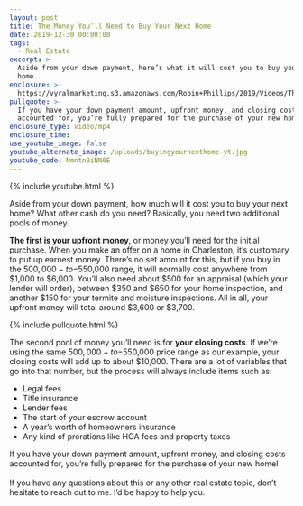 ```yaml
---
layout: post
title: The Money You’ll Need to Buy Your Next Home
date: 2019-12-30 00:00:00
tags:
  - Real Estate
excerpt: >-
  Aside from your down payment, here’s what it will cost you to buy your next
  home.
enclosure: >-
  https://vyralmarketing.s3.amazonaws.com/Robin+Phillips/2019/Videos/The+Money+Youll+Need+to+Buy+Your+Next+Home.mp4
pullquote: >-
  If you have your down payment amount, upfront money, and closing costs
  accounted for, you’re fully prepared for the purchase of your new home!
enclosure_type: video/mp4
enclosure_time:
use_youtube_image: false
youtube_alternate_image: /uploads/buyingyournexthome-yt.jpg
youtube_code: Nmntn9iNN6E
---
```


{% include youtube.html %}

Aside from your down payment, how much will it cost you to buy your next home? What other cash do you need? Basically, you need two additional pools of money.&nbsp;

**The first is your upfront money,** or money you’ll need for the initial purchase. When you make an offer on a home in Charleston, it’s customary to put up earnest money. There’s no set amount for this, but if you buy in the $500,000-to-$550,000 range, it will normally cost anywhere from $1,000 to $6,000. You’ll also need about $500 for an appraisal (which your lender will order), between $350 and $650 for your home inspection, and another $150 for your termite and moisture inspections. All in all, your upfront money will total around $3,600 or $3,700.

{% include pullquote.html %}

The second pool of money you’ll need is for **your closing costs**. If we’re using the same $500,000-to-$550,000 price range as our example, your closing costs will add up to about $10,000. There are a lot of variables that go into that number, but the process will always include items such as:

* Legal fees&nbsp;
* Title insurance&nbsp;
* Lender fees&nbsp;
* The start of your escrow account&nbsp;
* A year’s worth of homeowners insurance&nbsp;
* Any kind of prorations like HOA fees and property taxes

If you have your down payment amount, upfront money, and closing costs accounted for, you’re fully prepared for the purchase of your new home\!&nbsp;<br>&nbsp;<br>If you have any questions about this or any other real estate topic, don’t hesitate to reach out to me. I’d be happy to help you.